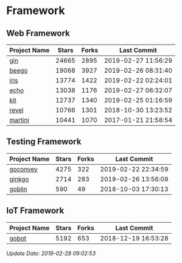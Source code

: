 # Framework

## Web Framework

| Project Name | Stars | Forks | Last Commit |
| ------------ | ----- | ----- | ----------- |
| [gin](https://github.com/gin-gonic/gin) | 24665 | 2895 | 2019-02-27 11:56:29 |
| [beego](https://github.com/astaxie/beego) | 19068 | 3927 | 2019-02-26 08:31:40 |
| [iris](https://github.com/kataras/iris) | 13774 | 1422 | 2019-02-22 02:24:01 |
| [echo](https://github.com/labstack/echo) | 13038 | 1176 | 2019-02-27 06:32:07 |
| [kit](https://github.com/go-kit/kit) | 12737 | 1340 | 2019-02-25 01:16:59 |
| [revel](https://github.com/revel/revel) | 10766 | 1301 | 2018-10-30 13:23:52 |
| [martini](https://github.com/go-martini/martini) | 10441 | 1070 | 2017-01-21 21:58:54 |

## Testing Framework

| Project Name | Stars | Forks | Last Commit |
| ------------ | ----- | ----- | ----------- |
| [goconvey](https://github.com/smartystreets/goconvey) | 4275 | 322 | 2019-02-22 22:34:59 |
| [ginkgo](https://github.com/onsi/ginkgo) | 2714 | 283 | 2019-02-26 13:56:09 |
| [goblin](https://github.com/franela/goblin) | 590 | 49 | 2018-10-03 17:30:13 |

## IoT Framework

| Project Name | Stars | Forks | Last Commit |
| ------------ | ----- | ----- | ----------- |
| [gobot](https://github.com/hybridgroup/gobot) | 5192 | 653 | 2018-12-19 16:53:28 |

*Update Date: 2019-02-28 09:02:53*
